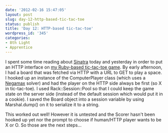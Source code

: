 ```yaml
---
date: '2012-02-16 15:47:05'
layout: post
slug: day-12-http-based-tic-tac-toe
status: publish
title: 'Day 12: HTTP-based tic-tac-toe'
wordpress_id: '345'
categories:
- 8th Light
- Apprentice
---
```


I spent some time reading about [Sinatra](www.sinatrarb.com) today and yesterday in order to put an HTTP interface on [my Ruby-based tic-tac-toe game](https://github.com/cymen/ttt-ruby). By early afternoon, I had a board that was fetched via HTTP with a URL to GET to play a space. I hooked up an instance of the ComputerPlayer class (which uses a [Negamax](http://en.wikipedia.org/wiki/Negamax) solver) and had the player on the HTTP side always be first (so X in tic-tac-toe). I used Rack::Session::Pool so that I could keep the game state on the server side (instead of the default session which would put it in a cookie). I saved the Board object into a session variable by using Marshal.dump() on it to serialize it to a string.

This worked out well! However it is untested and the Scorer hasn't been hooked up yet nor the prompt to choose if human/HTTP player wants to be X or O. So those are the next steps...
